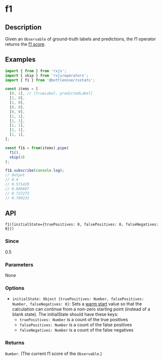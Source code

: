 # f1

## Description

Given an `Observable` of ground-truth labels and predictions, the f1 operator returns the [f1 score](https://en.wikipedia.org/wiki/F1_score).

## Examples

```javascript
import { from } from 'rxjs';
import { skip } from 'rxjs/operators';
import { f1 } from '@bottlenose/rxstats';

const items = [
  [0, 1], // [trueLabel, predictedLabel]
  [1, 0],
  [1, 0],
  [0, 0],
  [0, 0],
  [1, 1],
  [1, 1],
  [1, 1],
  [1, 1],
  [1, 1],
];

const f1$ = from(items).pipe(
  f1(),
  skip(4)
);

f1$.subscribe(console.log);
// Output
// 0.4
// 0.571429
// 0.666667
// 0.727273
// 0.769231
```

## API
```
f1([initialState={truePositives: 0, falsePositives: 0, falseNegatives: 0}])
```

### Since
0.5

### Parameters
None

### Options
* `initialState: Object {truePositives: Number, falsePositives: Number, falseNegatives: 0}`: Sets a [warm start](https://app.gitbook.com/@brianbuccaneer/s/rxjs-stats/guides/warmstarts) value so that the calculation can continue from a non-zero starting point (instead of a blank state). The initialState should have these keys:
  * `truePositives: Number` is a count of the true positives
  * `falsePositives: Number` is a count of the false positives
  * `falseNegatives: Number` is a count of the false negatives

### Returns
`Number`. (The current f1 score of the `Observable`.)

